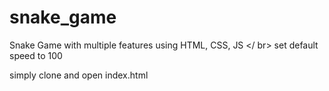 # snake_game
Snake Game with multiple features using HTML, CSS, JS </ br>
set default speed to 100


simply clone and open index.html 

